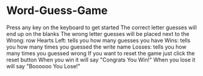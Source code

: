 # Word-Guess-Game
Press any key on the keyboard to get started
The correct letter guesses will end up on the blanks
The wrong letter guesses will be placed next to the Wrong: row
Hearts Left: tells you how many guesses you have
Wins: tells you how many times you guessed the write name
Losses: tells you how many times you guessed wrong
If you want to reset the game just click the reset button
When you win it will say "Congrats You Win!"
When you lose it will say "Boooooo You Lose!"
